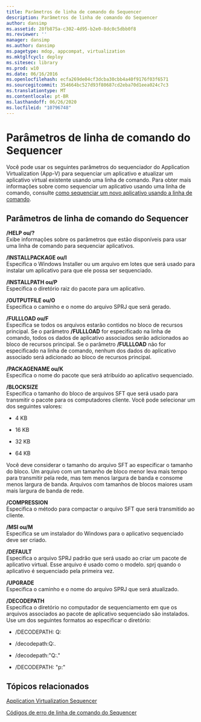 ```yaml
---
title: Parâmetros de linha de comando do Sequencer
description: Parâmetros de linha de comando do Sequencer
author: dansimp
ms.assetid: 28fb875a-c302-4d95-b2e0-8dc0c5dbb0f8
ms.reviewer: ''
manager: dansimp
ms.author: dansimp
ms.pagetype: mdop, appcompat, virtualization
ms.mktglfcycl: deploy
ms.sitesec: library
ms.prod: w10
ms.date: 06/16/2016
ms.openlocfilehash: ecfa269de04cf3dcba30cbb4a40f9176f03f6571
ms.sourcegitcommit: 354664bc527d93f80687cd2eba70d1eea024c7c3
ms.translationtype: MT
ms.contentlocale: pt-BR
ms.lasthandoff: 06/26/2020
ms.locfileid: "10796748"
---
```

# Parâmetros de linha de comando do Sequencer


Você pode usar os seguintes parâmetros do sequenciador do Application Virtualization (App-V) para sequenciar um aplicativo e atualizar um aplicativo virtual existente usando uma linha de comando. Para obter mais informações sobre como sequenciar um aplicativo usando uma linha de comando, consulte [como sequenciar um novo aplicativo usando a linha de comando](how-to-sequence-a-new-application-by-using-the-command-line.md).

## Parâmetros de linha de comando do Sequencer


<a href="" id="-help-or---"></a>**/HELP ou/?**  
Exibe informações sobre os parâmetros que estão disponíveis para usar uma linha de comando para sequenciar aplicativos.

<a href="" id="-installpackage-or--i"></a>**/INSTALLPACKAGE ou/I**  
Especifica o Windows Installer ou um arquivo em lotes que será usado para instalar um aplicativo para que ele possa ser sequenciado.

<a href="" id="-installpath-or--p"></a>**/INSTALLPATH ou/P**  
Especifica o diretório raiz do pacote para um aplicativo.

<a href="" id="-outputfile-or--o"></a>**/OUTPUTFILE ou/O**  
Especifica o caminho e o nome do arquivo SPRJ que será gerado.

<a href="" id="-fullload-or--f"></a>**/FULLLOAD ou/F**  
Especifica se todos os arquivos estarão contidos no bloco de recursos principal. Se o parâmetro **/FULLLOAD** for especificado na linha de comando, todos os dados de aplicativo associados serão adicionados ao bloco de recursos principal. Se o parâmetro **/FULLLOAD** não for especificado na linha de comando, nenhum dos dados do aplicativo associado será adicionado ao bloco de recursos principal.

<a href="" id="-packagename-or--k"></a>**/PACKAGENAME ou/K**  
Especifica o nome do pacote que será atribuído ao aplicativo sequenciado.

<a href="" id="-blocksize"></a>**/BLOCKSIZE**  
Especifica o tamanho do bloco de arquivos SFT que será usado para transmitir o pacote para os computadores cliente. Você pode selecionar um dos seguintes valores:

-   4 KB

-   16 KB

-   32 KB

-   64 KB

Você deve considerar o tamanho do arquivo SFT ao especificar o tamanho do bloco. Um arquivo com um tamanho de bloco menor leva mais tempo para transmitir pela rede, mas tem menos largura de banda e consome menos largura de banda. Arquivos com tamanhos de blocos maiores usam mais largura de banda de rede.

<a href="" id="-compression"></a>**/COMPRESSION**  
Especifica o método para compactar o arquivo SFT que será transmitido ao cliente.

<a href="" id="-msi-or--m"></a>**/MSI ou/M**  
Especifica se um instalador do Windows para o aplicativo sequenciado deve ser criado.

<a href="" id="-default"></a>**/DEFAULT**  
Especifica o arquivo SPRJ padrão que será usado ao criar um pacote de aplicativo virtual. Esse arquivo é usado como o modelo. sprj quando o aplicativo é sequenciado pela primeira vez.

<a href="" id="-upgrade"></a>**/UPGRADE**  
Especifica o caminho e o nome do arquivo SPRJ que será atualizado.

<a href="" id="-decodepath"></a>**/DECODEPATH**  
Especifica o diretório no computador de sequenciamento em que os arquivos associados ao pacote de aplicativo sequenciado são instalados. Use um dos seguintes formatos ao especificar o diretório:

-   /DECODEPATH: Q:

-   /decodepath:Q:.

-   /decodepath:"Q:."

-   /DECODEPATH: "p:"

## Tópicos relacionados


[Application Virtualization Sequencer](application-virtualization-sequencer.md)

[Códigos de erro de linha de comando do Sequencer](sequencer-command-line-error-codes.md)

 

 





